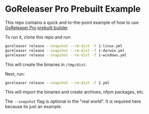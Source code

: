 # GoReleaser Pro Prebuilt Example

This repo contains a quick and to-the-point example of how to use
[GoReleaser Pro](https://goreleaser.com/pro)
[prebuilt builder](https://goreleaser.com/customization/build/#import-pre-built-binaries).

To run it, clone this repo and run:

```sh
goreleaser release --snapshot --rm-dist -f 1-linux.yml
goreleaser release --snapshot --rm-dist -f 1-darwin.yml
goreleaser release --snapshot --rm-dist -f 1-windows.yml
```

This will create the binaries in `/tmp/dist`.

Next, run:

```sh
goreleaser release --snapshot --rm-dist -f 2.yml
```

This will import the binaries and create archives, nfpm packages, etc.

The `--snapshot` flag is optional in the "real world".
It is required here because its just an example.
